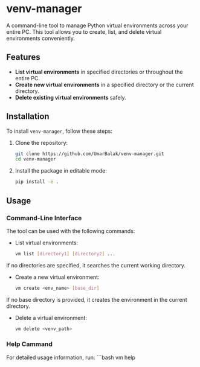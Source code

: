 # venv-manager

A command-line tool to manage Python virtual environments across your entire PC. This tool allows you to create, list, and delete virtual environments conveniently.

## Features

- **List virtual environments** in specified directories or throughout the entire PC.
- **Create new virtual environments** in a specified directory or the current directory.
- **Delete existing virtual environments** safely.

## Installation

To install `venv-manager`, follow these steps:

1. Clone the repository:
   ```bash
   git clone https://github.com/UmarBalak/venv-manager.git
   cd venv-manager

2. Install the package in editable mode:
    ```bash
    pip install -e .

## Usage
### Command-Line Interface
The tool can be used with the following commands:

* List virtual environments:
    ```bash
    vm list [directory1] [directory2] ...
If no directories are specified, it searches the current working directory.

* Create a new virtual environment:
    ```bash
    vm create <env_name> [base_dir]
If no base directory is provided, it creates the environment in the current directory.

* Delete a virtual environment:
    ```bash
    vm delete <venv_path>

### Help Cammand
For detailed usage information, run:
    ```bash
    vm help

